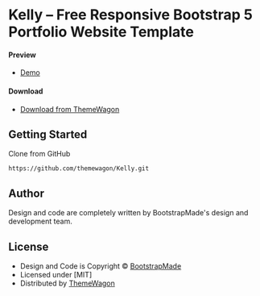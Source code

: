 # Kelly – Free Responsive Bootstrap 5 Portfolio Website Template

#### Preview

 - [Demo](https://themewagon.github.io/Kelly/)

#### Download
 - [Download from ThemeWagon](https://themewagon.com/themes/kelly/)
 
 
## Getting Started

Clone from GitHub 
```
https://github.com/themewagon/Kelly.git
```

## Author

Design and code are completely written by BootstrapMade's design and development team.  


## License

 - Design and Code is Copyright &copy; [BootstrapMade](https://themewagon.com/author/bootstrapmade/)
 - Licensed under [MIT]
 - Distributed by [ThemeWagon](https://themewagon.com)


